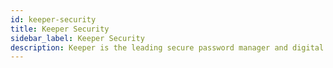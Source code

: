 ```yaml
---
id: keeper-security
title: Keeper Security
sidebar_label: Keeper Security
description: Keeper is the leading secure password manager and digital vault for businesses and individuals. The Keeper Security App for Sumo Logic helps you monitor admin actions, user activities and security risks.
---
```

